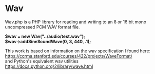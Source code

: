Wav
=========
Wav.php is a PHP library for reading and writing to an 8 or 16 bit mono uncompressed PCM WAV format file. 

<b>$wav = new Wav("../audio/test.wav");<br/>
$wav->addSineSoundWave(0, 3, 440, .1);</b>

This work is based on information on the wav specification I found here: 
https://ccrma.stanford.edu/courses/422/projects/WaveFormat/ <br/>
and Python's equivalent wav utilities https://docs.python.org/2/library/wave.html
